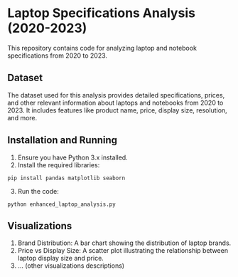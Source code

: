 
# Laptop Specifications Analysis (2020-2023)

This repository contains code for analyzing laptop and notebook specifications from 2020 to 2023.

## Dataset

The dataset used for this analysis provides detailed specifications, prices, and other relevant information about laptops and notebooks from 2020 to 2023. It includes features like product name, price, display size, resolution, and more.

## Installation and Running

1. Ensure you have Python 3.x installed.
2. Install the required libraries:
```
pip install pandas matplotlib seaborn
```
3. Run the code:
```
python enhanced_laptop_analysis.py
```

## Visualizations

1. Brand Distribution: A bar chart showing the distribution of laptop brands.
2. Price vs Display Size: A scatter plot illustrating the relationship between laptop display size and price.
3. ... (other visualizations descriptions)

